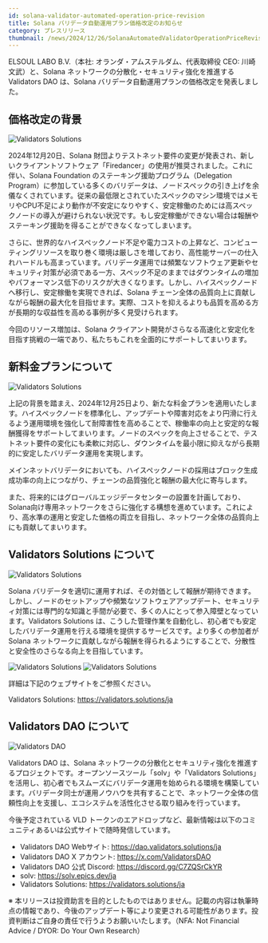 ```yaml
---
id: solana-validator-automated-operation-price-revision
title: Solana バリデータ自動運用プラン価格改定のお知らせ
category: プレスリリース
thumbnail: /news/2024/12/26/SolanaAutomatedValidatorOperationPriceRevisionJA.jpg
---
```


ELSOUL LABO B.V.（本社: オランダ・アムステルダム、代表取締役 CEO: 川崎文武）と、Solana ネットワークの分散化・セキュリティ強化を推進する Validators DAO は、Solana バリデータ自動運用プランの価格改定を発表しました。

## 価格改定の背景

![Validators Solutions](/news/2024/12/26/UpdateFromSolana.jpg)

2024年12月20日、Solana 財団よりテストネット要件の変更が発表され、新しいクライアントソフトウェア「Firedancer」の使用が推奨されました。これに伴い、Solana Foundation のステーキング援助プログラム（Delegation Program）に参加している多くのバリデータは、ノードスペックの引き上げを余儀なくされています。従来の最低限とされていたスペックのマシン環境ではメモリやCPU不足により動作が不安定になりやすく、安定稼働のためには高スペックノードの導入が避けられない状況です。もし安定稼働ができない場合は報酬やステーキング援助を得ることができなくなってしまいます。

さらに、世界的なハイスペックノード不足や電力コストの上昇など、コンピューティングリソースを取り巻く環境は厳しさを増しており、高性能サーバーの仕入れハードルも高まっています。バリデータ運用では頻繁なソフトウェア更新やセキュリティ対策が必須である一方、スペック不足のままではダウンタイムの増加やパフォーマンス低下のリスクが大きくなります。しかし、ハイスペックノードへ移行し、安定稼働を実現できれば、Solana チェーン全体の品質向上に貢献しながら報酬の最大化を目指せます。実際、コストを抑えるよりも品質を高める方が長期的な収益性を高める事例が多く見受けられます。

今回のリソース増加は、Solana クライアント開発がさらなる高速化と安定化を目指す挑戦の一端であり、私たちもこれを全面的にサポートしてまいります。

## 新料金プランについて

![Validators Solutions](/news/2024/12/26/ValidatorsSolutionsPriceListJA.jpg)

上記の背景を踏まえ、2024年12月25日より、新たな料金プランを適用いたします。ハイスペックノードを標準化し、アップデートや障害対応をより円滑に行えるよう運用環境を強化して耐障害性を高めることで、稼働率の向上と安定的な報酬獲得をサポートしてまいります。ノードのスペックを向上させることで、テストネット要件の変化にも柔軟に対応し、ダウンタイムを最小限に抑えながら長期的に安定したバリデータ運用を実現します。

メインネットバリデータにおいても、ハイスペックノードの採用はブロック生成成功率の向上につながり、チェーンの品質強化と報酬の最大化に寄与します。

また、将来的にはグローバルエッジデータセンターの設置を計画しており、Solana向け専用ネットワークをさらに強化する構想を進めています。これにより、高水準の運用と安定した価格の両立を目指し、ネットワーク全体の品質向上にも貢献してまいります。

## Validators Solutions について

![Validators Solutions](/news/2024/12/26/ValidatorsSolutions.jpg)

Solana バリデータを適切に運用すれば、その対価として報酬が期待できます。しかし、ノードのセットアップや頻繁なソフトウェアアップデート、セキュリティ対策には専門的な知識と手間が必要で、多くの人にとって参入障壁となっています。Validators Solutions は、こうした管理作業を自動化し、初心者でも安定したバリデータ運用を行える環境を提供するサービスです。より多くの参加者が Solana ネットワークに貢献しながら報酬を得られるようにすることで、分散性と安全性のさらなる向上を目指しています。

![Validators Solutions](/news/2024/12/26/WhatIsValidatorJA.jpg)
![Validators Solutions](/news/2024/12/26/HowToStartEarningJA.jpg)

詳細は下記のウェブサイトをご参照ください。

Validators Solutions: https://validators.solutions/ja

## Validators DAO について

![Validators DAO](/news/2024/12/25/ValidatorsDAO.jpg)

Validators DAO は、Solana ネットワークの分散化とセキュリティ強化を推進するプロジェクトです。オープンソースツール「solv」や「Validators Solutions」を活用し、初心者でもスムーズにバリデータ運用を始められる環境を構築しています。バリデータ同士が運用ノウハウを共有することで、ネットワーク全体の信頼性向上を支援し、エコシステムを活性化させる取り組みを行っています。

今後予定されている VLD トークンのエアドロップなど、最新情報は以下のコミュニティあるいは公式サイトで随時発信しています。

- Validators DAO Webサイト: https://dao.validators.solutions/ja
- Validators DAO X アカウント: https://x.com/ValidatorsDAO
- Validators DAO 公式 Discord: https://discord.gg/C7ZQSrCkYR
- solv: https://solv.epics.dev/ja
- Validators Solutions: https://validators.solutions/ja

※ 本リリースは投資助言を目的としたものではありません。記載の内容は執筆時点の情報であり、今後のアップデート等により変更される可能性があります。投資判断はご自身の責任で行うようお願いいたします。（NFA: Not Financial Advice / DYOR: Do Your Own Research）

